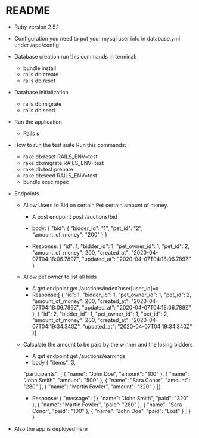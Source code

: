 # README

* Ruby version 2.5.1

* Configuration
  you need to put your mysql user info in database.yml under /app/config
* Database creation
  run this commands in terminal:
  * bundle install
  * rails db:create
  * rails db:reset
  
* Database initialization
  * rails db:migrate
  * rails db:seed
* Run the application
  * Rails s
* How to run the test suite
  Run this commands:
  
   * rake db:reset RAILS_ENV=test
   * rake db:migrate RAILS_ENV=test
   * rake db:test:prepare
   * rake db:seed RAILS_ENV=test
   * bundle exec rspec
* Endpoints
  * Allow Users to Bid on certain Pet certain amount of money.
    * A post endpoint post /auctions/bid
    
    * body: {
	      "bid":
	      {
		      "bidder_id": "1",
		      "pet_id": "2",
		      "amount_of_money": "200"
	      }
      }
    
    * Response: {
                   "id": 1,
                   "bidder_id": 1,
                   "pet_owner_id": 1,
                   "pet_id": 2,
                   "amount_of_money": 200,
                   "created_at": "2020-04-07T04:18:06.789Z",
                   "updated_at": "2020-04-07T04:18:06.789Z"
               }
  
  * Allow pet owner to list all bids  
    * A get endpoint get /auctions/index?user[user_id]=x
    * Response:[
                   {
                       "id": 1,
                       "bidder_id": 1,
                       "pet_owner_id": 1,
                       "pet_id": 2,
                       "amount_of_money": 200,
                       "created_at": "2020-04-07T04:18:06.789Z",
                       "updated_at": "2020-04-07T04:18:06.789Z"
                   },
                   {
                       "id": 2,
                       "bidder_id": 1,
                       "pet_owner_id": 1,
                       "pet_id": 2,
                       "amount_of_money": 200,
                       "created_at": "2020-04-07T04:19:34.340Z",
                       "updated_at": "2020-04-07T04:19:34.340Z"
                   }]
  
  * Calculate the amount to be paid by the winner and the losing
    bidders
    * A get endpoint get /auctions/earnings
    * body {
	"items": 3,
	
	"participants": [
                { "name": "John Doe", "amount": "100" },
                { "name": "John Smith", "amount": "500" },
                { "name": "Sara Conor", "amount": "280" },
                { "name": "Martin Fowler", "amount": "320" }
              ]}
    * Response: {
                    "message": [
                        {
                            "name": "John Smith",
                            "paid": "320"
                        },
                        {
                            "name": "Martin Fowler",
                            "paid": "280"
                        },
                        {
                            "name": "Sara Conor",
                            "paid": "100"
                        },
                        {
                            "name": "John Doe",
                            "paid": "Lost"
                        }
                    ]
                }
}

* Also the app is deployed here
